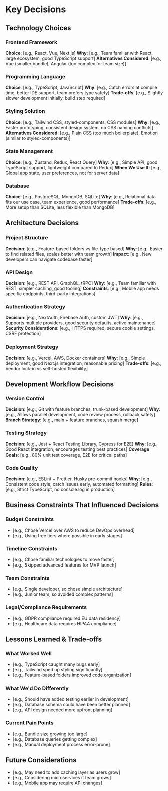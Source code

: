 # Key Decisions

## Technology Choices

### Frontend Framework
**Choice**: [e.g., React, Vue, Next.js]
**Why**: [e.g., Team familiar with React, large ecosystem, good TypeScript support]
**Alternatives Considered**: [e.g., Vue (smaller bundle), Angular (too complex for team size)]

### Programming Language
**Choice**: [e.g., TypeScript, JavaScript]
**Why**: [e.g., Catch errors at compile time, better IDE support, team prefers type safety]
**Trade-offs**: [e.g., Slightly slower development initially, build step required]

### Styling Solution
**Choice**: [e.g., Tailwind CSS, styled-components, CSS modules]
**Why**: [e.g., Faster prototyping, consistent design system, no CSS naming conflicts]
**Alternatives Considered**: [e.g., Plain CSS (too much boilerplate), Emotion (similar to styled-components)]

### State Management
**Choice**: [e.g., Zustand, Redux, React Query]
**Why**: [e.g., Simple API, good TypeScript support, lightweight compared to Redux]
**When We Use It**: [e.g., Global app state, user preferences, not for server data]

### Database
**Choice**: [e.g., PostgreSQL, MongoDB, SQLite]
**Why**: [e.g., Relational data fits our use case, team experience, good performance]
**Trade-offs**: [e.g., More setup than SQLite, less flexible than MongoDB]

## Architecture Decisions

### Project Structure
**Decision**: [e.g., Feature-based folders vs file-type based]
**Why**: [e.g., Easier to find related files, scales better with team growth]
**Impact**: [e.g., New developers can navigate codebase faster]

### API Design
**Decision**: [e.g., REST API, GraphQL, tRPC]
**Why**: [e.g., Team familiar with REST, simpler caching, good tooling]
**Constraints**: [e.g., Mobile app needs specific endpoints, third-party integrations]

### Authentication Strategy
**Decision**: [e.g., NextAuth, Firebase Auth, custom JWT]
**Why**: [e.g., Supports multiple providers, good security defaults, active maintenance]
**Security Considerations**: [e.g., HTTPS required, secure cookie settings, CSRF protection]

### Deployment Strategy
**Decision**: [e.g., Vercel, AWS, Docker containers]
**Why**: [e.g., Simple deployment, good Next.js integration, reasonable pricing]
**Trade-offs**: [e.g., Vendor lock-in vs self-hosted flexibility]

## Development Workflow Decisions

### Version Control
**Decision**: [e.g., Git with feature branches, trunk-based development]
**Why**: [e.g., Allows parallel development, code review process, rollback safety]
**Branch Strategy**: [e.g., main + feature branches, squash merge]

### Testing Strategy
**Decision**: [e.g., Jest + React Testing Library, Cypress for E2E]
**Why**: [e.g., Good React integration, encourages testing best practices]
**Coverage Goals**: [e.g., 80% unit test coverage, E2E for critical paths]

### Code Quality
**Decision**: [e.g., ESLint + Prettier, Husky pre-commit hooks]
**Why**: [e.g., Consistent code style, catch issues early, automated formatting]
**Rules**: [e.g., Strict TypeScript, no console.log in production]

## Business Constraints That Influenced Decisions

### Budget Constraints
- [e.g., Chose Vercel over AWS to reduce DevOps overhead]
- [e.g., Using free tiers where possible in early stages]

### Timeline Constraints  
- [e.g., Chose familiar technologies to move faster]
- [e.g., Skipped advanced features for MVP launch]

### Team Constraints
- [e.g., Single developer, so chose simple architecture]
- [e.g., Junior team, so avoided complex patterns]

### Legal/Compliance Requirements
- [e.g., GDPR compliance required EU data residency]
- [e.g., Healthcare data requires HIPAA compliance]

## Lessons Learned & Trade-offs

### What Worked Well
- [e.g., TypeScript caught many bugs early]
- [e.g., Tailwind sped up styling significantly]
- [e.g., Feature-based folders improved code organization]

### What We'd Do Differently
- [e.g., Should have added testing earlier in development]
- [e.g., Database schema could have been better planned]
- [e.g., API design needed more upfront planning]

### Current Pain Points
- [e.g., Bundle size growing too large]
- [e.g., Database queries getting complex]
- [e.g., Manual deployment process error-prone]

## Future Considerations
- [e.g., May need to add caching layer as users grow]
- [e.g., Considering microservices if team grows]
- [e.g., Mobile app may require API changes]